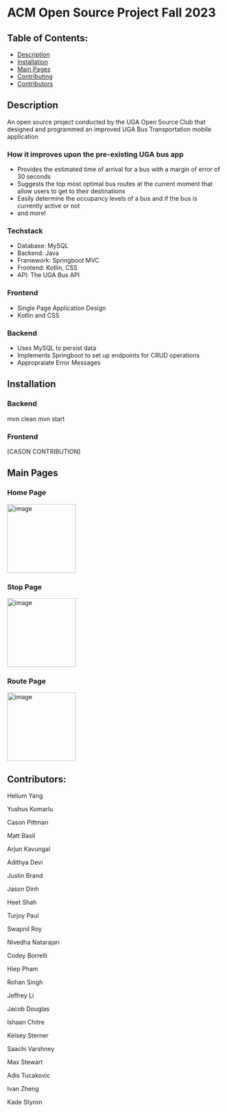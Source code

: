 # ACM Open Source Project Fall 2023

## Table of Contents:
- [Description](#description)
- [Installation](#installation)
- [Main Pages](#main-pages)
- [Contributing](#contributing)
- [Contributors](#contributors)

## Description
An open source project conducted by the UGA Open Source Club that designed and programmed an improved UGA Bus Transportation mobile application

### How it improves upon the pre-existing UGA bus app
- Provides the estimated time of arrival for a bus with a margin of error of 30 seconds
- Suggests the top most optimal bus routes at the current moment that allow users to get to their destinations
- Easily determine the occupancy levels of a bus and if the bus is currently active or not
- and more!

### Techstack
- Database: MySQL
- Backend: Java
- Framework: Springboot MVC
- Frontend: Kotlin, CSS
- API: The UGA Bus API

### Frontend
- Single Page Application Design
- Kotlin and CSS

### Backend
- Uses MySQL to persist data
- Implements Springboot to set up endpoints for CRUD operations
- Appropraiate Error Messages

## Installation
### Backend
mvn clean
mvn start

### Frontend
[CASON CONTRIBUTION]

## Main Pages
### Home Page
<img width="160" alt="image" src="https://github.com/user-attachments/assets/f844a2b2-fd24-4bdd-bcaa-4219649df5e7">

### Stop Page
<img width="160" alt="image" src="https://github.com/user-attachments/assets/b21d3e74-8c7f-4103-9987-14c0bb8c966f">

### Route Page
<img width="160" alt="image" src="https://github.com/user-attachments/assets/e841e67d-f8d8-47c6-893a-f9993bc7d509">

## Contributors:

Helium Yang

Yushus Komarlu

Cason Pittman

Matt Basil

Arjun Kavungal

Adithya Devi

Justin Brand

Jason Dinh

Heet Shah

Turjoy Paul

Swapnil Roy

Nivedha Natarajan

Codey Borrelli

Hiep Pham

Rohan Singh

Jeffrey Li

Jacob Douglas

Ishaan Chitre

Kelsey Sterner

Saachi Varshney

Max Stewart

Adis Tucakovic

Ivan Zheng

Kade Styron
